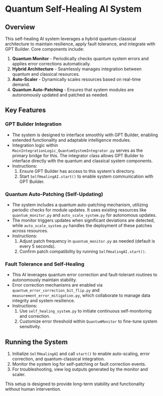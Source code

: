 # Quantum Self-Healing AI System

## Overview
This self-healing AI system leverages a hybrid quantum-classical architecture to maintain resilience, apply fault tolerance, and integrate with GPT Builder. Core components include:
1. **Quantum Monitor** - Periodically checks quantum system errors and applies error corrections automatically.
2. **Hybrid Architecture** - Seamlessly manages integration between quantum and classical resources.
3. **Auto-Scaler** - Dynamically scales resources based on real-time demand.
4. **Quantum Auto-Patching** - Ensures that system modules are autonomously updated and patched as needed.

## Key Features
### GPT Builder Integration
- The system is designed to interface smoothly with GPT Builder, enabling extended functionality and adaptable intelligence modules.
- Integration logic within `MainIntegrationLogic_QuantumSystemIntegrator.py` serves as the primary bridge for this. The integrator class allows GPT Builder to interface directly with the quantum and classical system components.
- Instructions:
  1. Ensure GPT Builder has access to this system's directory.
  2. Start `SelfHealingAI.start()` to enable system communication with GPT Builder.

### Quantum Auto-Patching (Self-Updating)
- The system includes a quantum auto-patching mechanism, utilizing periodic checks for module updates. It uses existing resources like `quantum_monitor.py` and `auto_scale_system.py` for autonomous updates.
- The monitor triggers updates when significant deviations are detected, while `auto_scale_system.py` handles the deployment of these patches across resources.
- Instructions:
  1. Adjust patch frequency in `quantum_monitor.py` as needed (default is every 5 seconds).
  2. Confirm patch compatibility by running `SelfHealingAI.start()`.

### Fault Tolerance and Self-Healing
- This AI leverages quantum error correction and fault-tolerant routines to autonomously maintain stability.
- Error correction mechanisms are enabled via `quantum_error_correction_bit_flip.py` and `measurement_error_mitigation.py`, which collaborate to manage data integrity and system resilience.
- Instructions:
  1. Use `self_healing_system.py` to initiate continuous self-monitoring and correction.
  2. Customize error threshold within `QuantumMonitor` to fine-tune system sensitivity.

## Running the System
1. Initialize `SelfHealingAI` and call `start()` to enable auto-scaling, error correction, and quantum-classical integration.
2. Monitor the system log for self-patching or fault correction events.
3. For troubleshooting, view log outputs generated by the monitor and scaler.

This setup is designed to provide long-term stability and functionality without human intervention.
